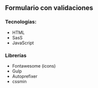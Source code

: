 ## Formulario con validaciones

### Tecnologías:

- HTML
- SasS
- JavaScript

### Librerías

- Fontawesome (icons)
- Gulp
- Autoprefixer
- cssmin

